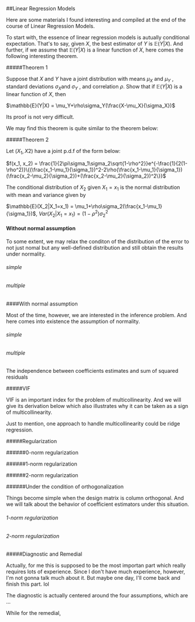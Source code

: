 ##Linear Regression Models



Here are some materials I found interesting and compiled at the end of the course of Linear Regression Models.

To start with, the essence of linear regression models is autually conditional expectation. That's to say, given $X$, the best estimator of $Y$ is $\mathbb{E}(Y|X)$. And further, if we assume that $\mathbb{E}(Y|X)$ is a linear function of $X$, here comes the following interesting theorem.

#####Theorem 1

Suppose that $X$ and $Y$ have a joint distribution with means $\mu_X$ and $\mu_Y$ , standard deviations $\sigma_X$and $\sigma_Y$ , and correlation $\rho$. Show that if $\mathbb{E}(Y|X)$ is a linear function of $X$, then

$\mathbb{E}(Y|X) = \mu_Y+\rho\sigma_Y(\frac{X-\mu_X}{\sigma_X})$ 

Its proof is not very difficult.

We may find this theorem is quite similar to the theorem below:

#####Theorem 2 

Let $(X_1, X2)$ have a joint p.d.f of the form below:

$f(x_1, x_2) = \frac{1}{2\pi\sigma_1\sigma_2\sqrt{1-\rho^2}}e^{-\frac{1}{2(1-\rho^2)}\{(\frac{x_1-\mu_1}{\sigma_1})^2-2\rho(\frac{x_1-\mu_1}{\sigma_1})(\frac{x_2-\mu_2}{\sigma_2})+(\frac{x_2-\mu_2}{\sigma_2})^2\}}$ 

The conditional distribution of $X_2$ given $X_1 = x_1$ is the normal distribution with mean and variance
given by

$\mathbb{E}(X_2|X_1=x_1) = \mu_1+\rho\sigma_2(\frac{x_1-\mu_1}{\sigma_1})$, $Var(X_2|X_1=x_1)=(1-\rho^2)\sigma_2^2$



#### Without normal assumption

To some extent, we may relax the conditon of the distribution of the error to not just nomal but any well-defined distribution and still obtain the results under normality. 

###### simple

###### multiple



####With normal assumption

Most of the time, however, we are interested in the inference problem. And here comes into existence the assumption of normality.

###### simple

###### multiple



The independence between coefficients estimates and sum of squared residuals





#####VIF

VIF is an important index for the problem of multicollinearity. And we will give its derivation below which also illustrates why it can be taken as a sign of multicollinearity.



Just to mention, one approach to handle multicollinearity could be ridge regression.



#####Regularization

######0-norm regularization 

######1-norm regularization

######2-norm regularization

######Under the condition of orthogonalization

Things become simple when the design matrix is column orthogonal. And we will talk about the behavior of coefficient estimators under this situation.

###### 1-norm regularization

###### 2-norm regularization



#####Diagnostic and Remedial

Actually, for me this is supposed to be the most importan part which really requires lots of experience. Since I don't have much experience, however, I'm not gonna talk much about it. But maybe one day, I'll come back and finish this part. lol

The diagnostic is actually centered around the four assumptions, which are ...

While for the remedial, 	
